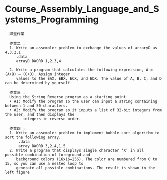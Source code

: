 # Course_Assembly_Language_and_Systems_Programming
      課堂作業
      
      作業二 :
      1. Write an assembler problem to exchange the values of arraryD as 4,3,2,1
         .data
         arrayD DWORD 1,2,3,4
      
      2. Write a program that calculates the following expression, A = (A+B) – (C+D). Assign integer
         values to the EAX, EBX, ECX, and EDX. The value of A, B, C, and D can be determined by yourself.
         
      作業三 :
      Using the String Reverse program as a starting point.
      • #1: Modify the program so the user can input a string containing between 1 and 50 characters.
      • #2: Modify the program so it inputs a list of 32-bit integers from the user, and then displays the
            integers in reverse order.
            
      作業四 ;
      1. Write an assembler problem to implement bubble sort algorithm to sort the following array.
          .data
          array DWORD 3,2,4,1,5
      2. Write a program that displays single character ‘X’ in all possible combination of foreground and
         background colors (16x16=256). The color are numbered from 0 to 15, so you can use a nested loop to  
         generate all possible combinations. The result is shown in the left figure
